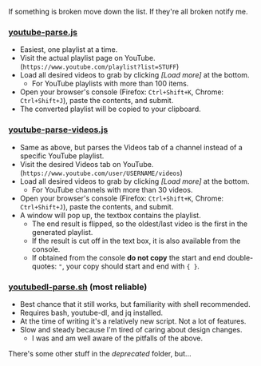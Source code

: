 If something is broken move down the list. If they're all broken notify me.

### [youtube-parse.js](youtube-parse.js)
 - Easiest, one playlist at a time.
 - Visit the actual playlist page on YouTube. (`https://www.youtube.com/playlist?list=STUFF`)
 - Load all desired videos to grab by clicking *[Load more]* at the bottom.
   - For YouTube playlists with more than 100 items.
 - Open your browser's console (Firefox: `Ctrl+Shift+K`, Chrome: `Ctrl+Shift+J`), paste the contents, and submit.
 - The converted playlist will be copied to your clipboard.

### [youtube-parse-videos.js](youtube-parse-videos.js)
 - Same as above, but parses the Videos tab of a channel instead of a specific YouTube playlist.
 - Visit the desired Videos tab on YouTube. (`https://www.youtube.com/user/USERNAME/videos`)
 - Load all desired videos to grab by clicking *[Load more]* at the bottom.
   - For YouTube channels with more than 30 videos.
 - Open your browser's console (Firefox: `Ctrl+Shift+K`, Chrome: `Ctrl+Shift+J`), paste the contents, and submit.
 - A window will pop up, the textbox contains the playlist.
   - The end result is flipped, so the oldest/last video is the first in the generated playlist.
   - If the result is cut off in the text box, it is also available from the console.
   - If obtained from the console **do not copy** the start and end double-quotes: `"`, your copy should start and end with `{ }`.
   
### [youtubedl-parse.sh](youtubedl-parse.sh) (most reliable)
 - Best chance that it still works, but familiarity with shell recommended.
 - Requires bash, youtube-dl, and jq installed.
 - At the time of writing it's a relatively new script. Not a lot of features.
 - Slow and steady because I'm tired of caring about design changes.
    - I was and am well aware of the pitfalls of the above.
   
There's some other stuff in the *deprecated* folder, but...
